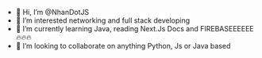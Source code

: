 - 👋 Hi, I’m @NhanDotJS
- 👀 I’m interested networking and full stack developing
- 🌱 I’m currently learning Java, reading Next.Js Docs and FIREBASEEEEEE 🔥🔥🔥
- 💞️ I’m looking to collaborate on anything Python, Js or Java based

<!---
NhanDotJS/NhanDotJS is a ✨ special ✨ repository because its `README.md` (this file) appears on your GitHub profile.
You can click the Preview link to take a look at your changes.
--->
